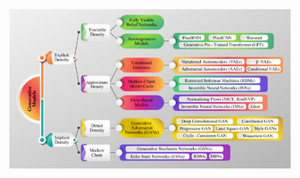 
<div style="text-align: center;">
    <img src="images/taxonomy_of_gen_models.png" alt="Description" width="700">
</div>
